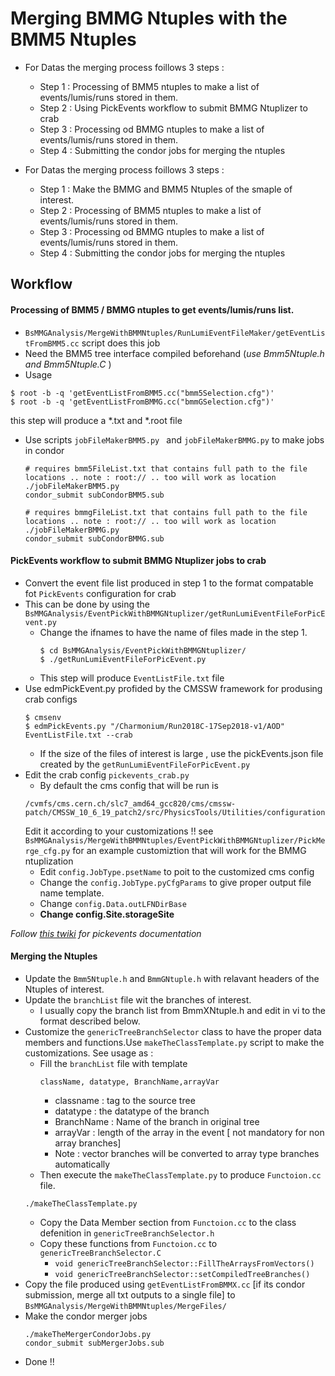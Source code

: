 # Merging BMMG Ntuples with the BMM5 Ntuples

- For Datas the merging process foillows 3 steps :
  - Step 1 : Processing of BMM5 ntuples to make a list of events/lumis/runs stored in them.
  - Step 2 : Using PickEvents workflow to submit BMMG Ntuplizer to crab
  - Step 3 : Processing od BMMG ntuples to make a list of events/lumis/runs stored in them.
  - Step 4 : Submitting the condor jobs for merging the ntuples

- For Datas the merging process foillows 3 steps :
  - Step 1 : Make the BMMG and BMM5 Ntuples of the smaple of interest.
  - Step 2 : Processing of BMM5 ntuples to make a list of events/lumis/runs stored in them.
  - Step 3 : Processing od BMMG ntuples to make a list of events/lumis/runs stored in them.
  - Step 4 : Submitting the condor jobs for merging the ntuples


## Workflow 
#### Processing of BMM5 / BMMG ntuples to get events/lumis/runs list.
- `BsMMGAnalysis/MergeWithBMMNtuples/RunLumiEventFileMaker/getEventListFromBMM5.cc` script does this job
- Need the BMM5 tree interface compiled beforehand (_use Bmm5Ntuple.h and Bmm5Ntuple.C_ ) 
- Usage 
```
$ root -b -q 'getEventListFromBMM5.cc("bmm5Selection.cfg")'
$ root -b -q 'getEventListFromBMMG.cc("bmmGSelection.cfg")'
```
this step will produce a *.txt and *.root file
- Use scripts `jobFileMakerBMM5.py ` and `jobFileMakerBMMG.py` to make jobs in condor
  ```
  # requires bmm5FileList.txt that contains full path to the file locations .. note : root:// .. too will work as location
  ./jobFileMakerBMM5.py
  condor_submit subCondorBMM5.sub
  
  # requires bmmgFileList.txt that contains full path to the file locations .. note : root:// .. too will work as location
  ./jobFileMakerBMMG.py
  condor_submit subCondorBMMG.sub
  ```
#### PickEvents workflow to submit BMMG Ntuplizer jobs to crab
- Convert the event file list produced in step 1 to the format compatable fot `PickEvents` configuration for crab
- This can be done by using the `BsMMGAnalysis/EventPickWithBMMGNtuplizer/getRunLumiEventFileForPicEvent.py`
  - Change the ifnames to have the name of files made in the step 1.
    ```
    $ cd BsMMGAnalysis/EventPickWithBMMGNtuplizer/
    $ ./getRunLumiEventFileForPicEvent.py
    ```
  - This step will produce `EventListFile.txt` file
- Use edmPickEvent.py profided by the CMSSW framework for produsing  crab configs
  ```
  $ cmsenv
  $ edmPickEvents.py "/Charmonium/Run2018C-17Sep2018-v1/AOD" EventListFile.txt --crab 
  ```
  - If the size of the files of interest is large , use the pickEvents.json file created by the `getRunLumiEventFileForPicEvent.py`
- Edit the crab config `pickevents_crab.py`
  - By default the cms config that will be run is 
   ```
   /cvmfs/cms.cern.ch/slc7_amd64_gcc820/cms/cmssw-patch/CMSSW_10_6_19_patch2/src/PhysicsTools/Utilities/configuration/copyPickMerge_cfg.py
   ```
   Edit it according to your customizations !! see `BsMMGAnalysis/MergeWithBMMNtuples/EventPickWithBMMGNtuplizer/PickMerge_cfg.py` for an example customiztion that will work for the BMMG ntuplization
    - Edit `config.JobType.psetName` to poit to the customized cms config   
    - Change the `config.JobType.pyCfgParams` to give proper output file name template.
    - Change `config.Data.outLFNDirBase`
    - **Change config.Site.storageSite**
  
_Follow [this twiki](https://twiki.cern.ch/twiki/bin/view/CMSPublic/WorkBookPickEvents) for pickevents documentation_

#### Merging the Ntuples
- Update the `Bmm5Ntuple.h` and `BmmGNtuple.h` with relavant headers of the Ntuples of interest.
- Update the `branchList` file wit the branches of interest.
    - I usually copy the branch list from BmmXNtuple.h and edit in vi to the format described below. 
- Customize the `genericTreeBranchSelector` class to have the proper data members and functions.Use `makeTheClassTemplate.py` script to make the customizations. See usage as :
  - Fill the `branchList` file with template
     ```
     className, datatype, BranchName,arrayVar
     ```
     - classname : tag to the source tree
     - datatype  : the datatype of the branch
     - BranchName : Name of the branch in original tree
     - arrayVar   : length of the array in the event [ not mandatory for non array branches]
     - Note : vector<DTYPE> branches will be converted to array type branches automatically
  - Then execute the `makeTheClassTemplate.py`  to produce `Functoion.cc` file.
  ```
  ./makeTheClassTemplate.py
  ```
  - Copy the Data Member section from `Functoion.cc` to the class defenition in `genericTreeBranchSelector.h`
  - Copy  these functions from `Functoion.cc` to `genericTreeBranchSelector.C`
    - `void genericTreeBranchSelector::FillTheArraysFromVectors()`
    - `void genericTreeBranchSelector::setCompiledTreeBranches()`
- Copy the  file produced using `getEventListFromBMMX.cc` [if its condor submission, merge all txt outputs to a single file] to `
BsMMGAnalysis/MergeWithBMMNtuples/MergeFiles/
`
- Make the  condor merger jobs
  ```
  ./makeTheMergerCondorJobs.py 
  condor_submit subMergerJobs.sub
  ```
- Done !!
